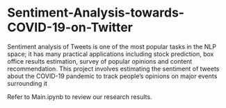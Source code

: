 # Sentiment-Analysis-towards-COVID-19-on-Twitter
Sentiment analysis of Tweets is one of the most popular tasks in the NLP space; it has many
practical applications including stock prediction, box office results estimation, survey of popular opinions and content
recommendation. This project involves estimating the sentiment of tweets about the COVID-19 pandemic to track
people’s opinions on major events surrounding it

Refer to Main.ipynb to review our research results.
